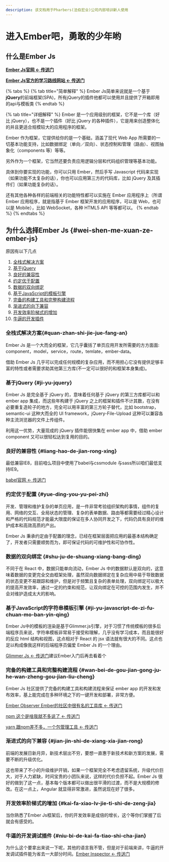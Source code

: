 ```yaml
---
description: 该文档用于Pharbers(法伯宏业)公司内部培训新人使用
---
```


# 进入Ember吧，勇敢的少年哟

## 什么是Ember Js

[**Ember Js官网 &lt;- 传送门**](https://www.emberjs.com/)

[**Ember Js官方的学习路线网站 &lt;- 传送门**](https://emberjs.com/learn/)

{% tabs %}
{% tab title="简单解释" %}
Ember Js简单来说就是一个基于**jQuery**的前端框架\(SPA\)，所有jQuery的插件他都可以使用并且提供了开箱即用的api与模板类
{% endtab %}

{% tab title="详细解释" %}
Ember 是一个应用级别的框架，它不是一个库（好比 jQuery），也不是一个插件（好比 jQuery 的各种插件），它是用来创造整体化的并且更适合规模较大的应用程序的框架。

Ember 作为框架，它提供给你的是一个基础，涵盖了现代 Web App 所需要的一切基本功能支持，比如数据绑定（单向／双向）、状态控制和管理（路由）、视图抽象化（components 等）等等。

另外作为一个框架，它当然还要负责应用逻辑分层和代码组织管理等基本功能。

具体到你要实现的功能，你可以只用 Ember，然后手写 Javascript 代码来实现（如果功能不太复杂的话），你也可以应用第三方的代码库，比如 jQuery 及其插件们（如果功能复杂的话）。

还有其他各种各样的前端相关的功能特性都可以实施在 Ember 应用程序上（所谓 Ember 应用程序，就是指基于 Ember 框架开发的应用程序，可以是 Web，也可以是 Mobile），比如 WebSocket，各种 HTML5 API 等等都可以。
{% endtab %}
{% endtabs %}

## 为什么选择Ember Js {#wei-shen-me-xuan-ze-ember-js}

原因有以下几点

1. [全栈式解决方案​​](ember-js-qian-duan-kuang-jia-gong-si-nei-bu-pei-xun.md#quan-zhan-shi-jie-jue-fang-an)
2. ​[基于jQuery](ember-js-qian-duan-kuang-jia-gong-si-nei-bu-pei-xun.md#ji-yu-jquery)​
3. [​良好的兼容性​](ember-js-qian-duan-kuang-jia-gong-si-nei-bu-pei-xun.md#liang-hao-de-jian-rong-xing)
4. ​[约定优于配置​](ember-js-qian-duan-kuang-jia-gong-si-nei-bu-pei-xun.md#yue-ding-you-yu-pei-zhi)
5. [​数据的双向绑定​](ember-js-qian-duan-kuang-jia-gong-si-nei-bu-pei-xun.md#shu-ju-de-shuang-xiang-bang-ding)
6. [​基于JavaScript的模板引擎​](ember-js-qian-duan-kuang-jia-gong-si-nei-bu-pei-xun.md#ji-yu-javascript-de-zi-fu-chuan-mo-ban-yin-qing)
7. ​[完备的构建工具和完整构建流程​](ember-js-qian-duan-kuang-jia-gong-si-nei-bu-pei-xun.md#wan-bei-de-gou-jian-gong-ju-he-wan-zheng-gou-jian-liu-cheng)
8. ​[渐进式的向下兼容​](ember-js-qian-duan-kuang-jia-gong-si-nei-bu-pei-xun.md#jian-jin-shi-de-xiang-xia-jian-rong)
9. ​[开发效率阶梯式的增加​](ember-js-qian-duan-kuang-jia-gong-si-nei-bu-pei-xun.md#kai-fa-xiao-lv-jie-ti-shi-de-zeng-jia)
10. ​[牛逼的开发插件​](ember-js-qian-duan-kuang-jia-gong-si-nei-bu-pei-xun.md#niu-bi-de-kai-fa-tiao-shi-cha-jian)

### 全栈式解决方案​ {#quan-zhan-shi-jie-jue-fang-an}

Ember Js 是一个大而全的框架，它几乎囊括了单页应用开发所需要的方方面面: component，model，service，route，temlate，ember-data。

借助 Ember Js 几乎可以完成任何规模的复杂应用，而不用担心它没有提供足够丰富的特性或者需要求助其他第三方库\(不一定可以很好的和框架本身集成\)。

### 基于jQuery {#ji-yu-jquery}

Ember Js 是完全基于 jQuery 的，意味着任何基于 jQuery 的第三方库都可以和 ember app 集成，而这些年构建于 jQuery 之上的框架和插件不计其数，在没有必要重复造轮子的地方，完全可以用丰富的第三方轮子替代，比如 bootstrap，semantic-ui 这种大而全的 UI framework，jQuery-File-Upload 这种可以兼容各种主流浏览器的文件上传组件。

利用这一优势，大量现成的 jQuery 插件能很快集在 ember app 中，借助 ember component 又可以很轻松达到复用的目的。

### 良好的兼容性 {#liang-hao-de-jian-rong-xing}

最低兼容IE8，目前咱么项目中使用了babel与cssmodule 与sass所以咱们最低支持IE9。

​[babel官网 &lt;- 传送门](https://babeljs.io/)​

### **约定优于配置** {#yue-ding-you-yu-pei-zhi}

开发、管理和维护复杂的单页应用，是一件非常考验组织架构的事情，组件的复用、网络的交互、全局状态的管理、复杂的表单数据、路由等都需要经过精心设计和严格的代码规范才能最大限度的保证在多人协同开发之下，代码仍具有良好的维护成本和高效高质的产出。

Ember Js 秉承约定由于配置的理念，已经在框架层面把应用的最基本结构确定了，开发者只需要顺势而为，即可保证代码的可维护性和可协作性。

### **数据的双向绑定** {#shu-ju-de-shuang-xiang-bang-ding}

不同于在 React 中，数据只能单向流动，Ember Js 中的数据默认是双向的，这意味着数据的变更完全交由框架处理，虽然双向数据绑定在复杂应用中易于导致数据的状态变更不易跟踪和维护，但是对于频繁且复杂的表单处理，双向绑定可以极大的提高开发效率，通过一定的约束和规范，让双向绑定在可控的范围内发生，并不会对维护造成太大的影响。

### 基于JavaScript的字符串模板引擎 {#ji-yu-javascript-de-zi-fu-chuan-mo-ban-yin-qing}

Ember Js中的模板的渲染是基于Glimmer.js引擎，对于习惯了传统模板的很多后端程序员来说，字符串模板非常易于接受和理解，几乎没有学习成本，而且能很好的反应 html 结构和视图，这点相对于 React 的 jsx 语法就有很大的不同。这点也足以构成像我这样的后端程序员偏爱 Ember Js 的一个理由。

​[Glimmer Js &lt;- 传送门](https://glimmerjs.com/)​ 建议Ember入门后再去看着个

### 完备的构建工具和完整构建流程 {#wan-bei-de-gou-jian-gong-ju-he-wan-zheng-gou-jian-liu-cheng}

Ember Js 社区提供了完备的构建工具和构建流程来保证 ember app 的开发和发布效率，基上能完成在多种环境之下的一键开发和部署，非常方便。

​[Ember Observer Ember的社区中很有名的工具库 &lt;- 传送门](https://emberobserver.com/)​

​[npm 这个是啥我就不多说了 &lt;- 传送门](https://www.npmjs.com/)​

[yarn 跟npm差不多，一个包管理工具 &lt;- 传送门](https://yarnpkg.com/lang/en/)

### 渐进式的向下兼容 {#jian-jin-shi-de-xiang-xia-jian-rong}

前端的发展日新月异，新技术层出不穷，要想一直惠于新技术和新方案的发展，需要不断的升级优化。

这也带来了不小的升级维护开销，如果一个框架完全不考虑遗留系统，升级代价巨大，对于人力紧缺，时间宝贵的小团队来说，这样的代价负担不起。Ember Js 很好的做到了这一点，基本每个版本都可以做出很平滑的过渡，而不是大规模的修改。在这一点上，Angular 就显得非常激进，虽然说现在好了很多。

### 开发效率阶梯式的增加 {#kai-fa-xiao-lv-jie-ti-shi-de-zeng-jia}

当你熟悉了Ember Js框架后，你的开发效率是成倍的增长，这个等你们掌握了后就会有感受的。

### 牛逼的开发调试插件 {#niu-bi-de-kai-fa-tiao-shi-cha-jian}

为什么这个要拿出来说一下呢，其他的语言我不管，但是对于前端来讲，牛逼的开发调试插件能为省去一大部分时间。[Ember Inspector &lt;- 传送门](https://chrome.google.com/webstore/detail/ember-inspector/bmdblncegkenkacieihfhpjfppoconhi)​

